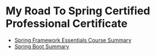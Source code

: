 # My Road To Spring Certified Professional Certificate

- [Spring Framework Essentials Course Summary](1_spring_framework_essentials/README.md)
- [Spring Boot Summary](2_spring_boot/README.md)